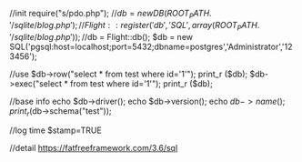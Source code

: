 //init
require("s/pdo.php");
//$db = new DB(ROOT_PATH.'/sqlite/blog.php');
//Flight::register('db', 'SQL', array(ROOT_PATH.'/sqlite/blog.php'));
//$db = Flight::db();
$db = new SQL('pgsql:host=localhost;port=5432;dbname=postgres','Administrator','123456');

//use
$db->row("select * from test where id='1'");
print_r ($db);
$db->exec("select * from test where id='1'");
print_r ($db);

//base info
echo $db->driver();
echo $db->version();
echo $db->name();
print_r ($db->schema("test"));

//log time
$stamp=TRUE

//detail
https://fatfreeframework.com/3.6/sql
